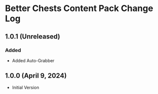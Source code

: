 # Better Chests Content Pack Change Log

## 1.0.1 (Unreleased)

### Added

* Added Auto-Grabber

## 1.0.0 (April 9, 2024)

* Initial Version